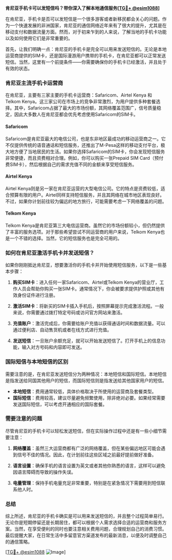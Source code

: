 **肯尼亚手机卡可以发短信吗？带你深入了解本地通信服务[[TG💪+ @esim1088](https://t.me/s/esim1088)]**

在肯尼亚，手机卡是否可以发短信是一个很多游客或者新移民都会关心的问题。作为一个快速发展的非洲国家，肯尼亚的通信网络近年来有了很大的提升，尤其是在移动支付和数据流量方面。然而，对于初来乍到的人来说，了解当地的手机卡功能以及如何使用它们是非常重要的。

首先，让我们明确一点：肯尼亚的手机卡是完全可以用来发送短信的。无论是本地运营商提供的SIM卡，还是国际漫游用户携带的手机卡，在肯尼亚都可以正常发送短信。当然，这里有一个前提条件——你需要确保你的手机卡已经激活，并且处于有效的状态。

### 肯尼亚主流手机卡运营商

在肯尼亚，主要有三家主要的手机卡运营商：Safaricom、Airtel Kenya 和 Telkom Kenya。这三家公司在市场上的竞争非常激烈，为用户提供多种套餐选择。其中，Safaricom占据了最大的市场份额，其网络覆盖范围广，信号质量稳定，因此大多数人在肯尼亚都会优先考虑使用Safaricom的SIM卡。

#### Safaricom

Safaricom是肯尼亚最大的电信公司，也是东非地区最成功的移动运营商之一。它不仅提供传统的语音通话和短信服务，还推出了M-Pesa这样的移动支付平台，极大地方便了当地居民的生活。如果你选择Safaricom的SIM卡，你会发现短信服务非常便捷，而且资费相对合理。例如，你可以购买一张Prepaid SIM Card（预付费SIM卡），然后根据自己的需求充值不同的金额来享受短信服务。

#### Airtel Kenya

Airtel Kenya则是另一家在肯尼亚运营的大型电信公司。它的特点是资费较低，适合预算有限的用户。Airtel同样支持短信服务，并且其网络在城市地区表现良好。不过，如果你计划前往较为偏远的地方旅行，可能需要考虑一下网络覆盖的问题。

#### Telkom Kenya

Telkom Kenya是肯尼亚第三大电信运营商。虽然它的市场份额较小，但仍然提供了丰富的服务选项。对于那些希望尝试不同运营商的用户来说，Telkom Kenya也是一个不错的选择。当然，它的短信服务也是完全可用的。

### 如何在肯尼亚激活手机卡并发送短信？

如果你刚刚抵达肯尼亚，想要激活你的手机卡并开始使用短信服务，以下是一些基本步骤：

1. **购买SIM卡**：进入任何一家Safaricom、Airtel或Telkom Kenya的营业厅，工作人员会帮助你购买一张SIM卡。通常情况下，你会被要求提供护照或其他有效身份证件进行注册。

2. **激活SIM卡**：将新买的SIM卡插入手机后，按照屏幕提示完成激活流程。一般来说，你需要通过拨打特定号码或访问官方网站来激活。

3. **充值账户**：激活完成后，你需要给账户充值以获得通话时间和数据流量。可以通过便利店、自动售货机或者在线方式进行充值。

4. **发送短信**：一旦账户余额充足，就可以开始发送短信了。打开手机上的信息功能，输入对方号码和内容即可发送。

### 国际短信与本地短信的区别

需要注意的是，在肯尼亚发送短信分为两种情况：本地短信和国际短信。本地短信是指发送给同国其他用户的短信，而国际短信则是指发送给其他国家用户的短信。

- **本地短信**：费用通常较低，具体价格取决于所使用的运营商及套餐类型。
- **国际短信**：费用较高，建议尽量避免频繁使用，除非绝对必要。如果经常需要发送国际短信，可以考虑开通相应的国际套餐。

### 需要注意的问题

尽管肯尼亚的手机卡可以轻松发送短信，但在实际操作过程中还是有一些小细节需要注意：

1. **网络覆盖**：虽然三大运营商都有广泛的网络覆盖，但在某些偏远地区可能会遇到信号不佳的情况。因此，在计划前往这些区域之前最好提前做好准备。
   
2. **语言设置**：确保手机的语言设置为英文或者其他你熟悉的语言，这样可以避免因语言障碍而导致的操作失误。

3. **电量管理**：保持手机电量充足非常重要，特别是在紧急情况下需要用到短信联系他人时。

### 总结

综上所述，肯尼亚的手机卡确实是可以用来发送短信的，并且整个过程简单易行。无论你是短期停留还是长期居住，都可以根据个人需求选择合适的运营商和服务方案。当然，在享受便利的同时也要注意相关费用问题，合理规划自己的消费习惯。最后提醒大家，在日常生活中多留意官方渠道发布的最新消息，以便及时调整自己的通信策略。

[[TG💪+ @esim1088](https://t.me/s/esim1088) ![Image](https://i.postimg.cc/4NQfJmqS/Snipaste-2025-05-13-00-14-12.png)]